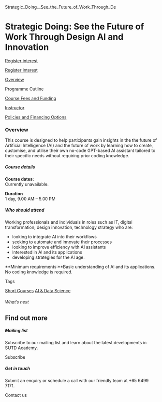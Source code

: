 Strategic_Doing__See_the_Future_of_Work_Through_De



Strategic Doing: See the Future of Work Through Design AI and Innovation
========================================================================

[Register interest](/admissions/academy/short-courses/short-courses-register-your-interest/?coursename=strategic-doing-future-of-work-through-design-ai-innovation)

[Register interest](/admissions/academy/short-courses/short-courses-register-your-interest/?coursename=strategic-doing-future-of-work-through-design-ai-innovation)

[Overview](/course/strategic-doing-future-of-work-through-design-ai-innovation/#tabs)

[Programme Outline](/course/strategic-doing-future-of-work-through-design-ai-innovation/programme-outline/#tabs)

[Course Fees and Funding](/course/strategic-doing-future-of-work-through-design-ai-innovation/course-fees-and-funding/#tabs)

[Instructor](/course/strategic-doing-future-of-work-through-design-ai-innovation/instructor/#tabs)

[Policies and Financing Options](/course/strategic-doing-future-of-work-through-design-ai-innovation/policies-and-financing-options/#tabs)

### Overview

This course is designed to help participants gain insights in the the future of Artificial Intelligence (AI) and the future of work by learning how to create, customise, and utilise their own no-code GPT-based AI assistant tailored to their specific needs without requiring prior coding knowledge.

##### **Course details**

**Course dates:**  
Currently unavailable.

**Duration**  
1 day, 9.00 AM – 5.00 PM

##### **Who should attend**

Working professionals and individuals in roles such as IT, digital transformation, design innovation, technology strategy who are:

* looking to integrate AI into their workflows
* seeking to automate and innovate their processes
* looking to improve efficiency with AI assistants
* Interested in AI and its applications
* developing strategies for the AI age.

**Minimum requirements:**Basic understanding of AI and its applications. No coding knowledge is required.

Tags

[Short Courses](/admissions/academy/courses-and-modules/?academy-type-course=780)
[AI & Data Science](/admissions/academy/courses-and-modules/?discipline=782)

###### What’s next

Find out more
-------------

##### Mailing list

Subscribe to our mailing list and learn about the latest developments in SUTD Academy.

Subscribe

##### Get in touch

Submit an enquiry or schedule a call with our friendly team at +65 6499 7171.

Contact us

